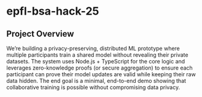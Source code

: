 # epfl-bsa-hack-25

## Project Overview
We’re building a privacy-preserving, distributed ML prototype where multiple participants train a shared model without revealing their private datasets. The system uses Node.js + TypeScript for the core logic and leverages zero-knowledge proofs (or secure aggregation) to ensure each participant can prove their model updates are valid while keeping their raw data hidden. The end goal is a minimal, end-to-end demo showing that collaborative training is possible without compromising data privacy.
